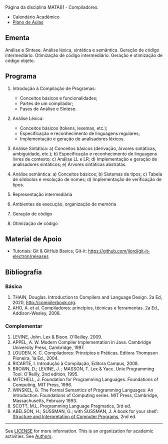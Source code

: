 
Página da disciplina MATA61 - Compiladores.

  * Calendário Acadêmico
  * [Plano de Aulas](./2023/plano.md)

## Ementa

Análise e Síntese. Análise léxica, sintática e semântica. Geração de código intermediário.  Otimização de código intermediário. Geração e otimização de código objeto. 

## Programa

1. Introdução à Compilação de Programas:

   + Conceitos básicos e funcionalidades;
   + Partes de um compilador;
   + Fases de Análise e Síntese. 
      
2. Análise Léxica: 
   + Conceitos básicos (tokens, lexemas, etc.);
   + Especificação e reconhecimento de linguagens regulares;
   + Implementação e geração de analisadores léxicos.
      
3. Análise Sintática: 
      a) Conceitos básicos (derivação, árvores sintáticas, ambiguidade, etc.);
      b) Especificação e reconhecimento de linguagens livres de contexto; 
      c) Análise LL e LR;
      d) Implementação e geração de analisadores sintáticos;
      e) Árvores sintáticas abstratas.
      
4. Análise semântica: 
      a) Conceitos básicos;
      b) Sistemas de tipos;
      c) Tabela de símbolos e resolução de nomes;
      d) Implementação de verificação de tipos. 
      
5. Representação intermediária 
6. Ambientes de execução, organização de memória
7. Geração de código 
8. Otimização de código


## Material de Apoio

- Tutoriais: Git & GitHub Basics; Git-it: https://github.com/jlord/git-it-electron/releases

## Bibliografia

### Básica

1. THAIN, Douglas. Introduction to Compilers and Language Design. 2a Ed, 2020, http://compilerbook.org.
2. AHO, A. et al. Compiladores: princípios, técnicas e ferramentas. 2a Ed., Addison-Wesley, 2008. 

### Complementar

1. LEVINE, John. Lex & Bison. O'Reilley. 2009.
2. APPEL, A. W. Modern Compiler Implementation in Java. Cambridge University Press, Cambridge, 1997. 
3. LOUDEN, K. C. Compiladores: Princípios e Práticas. Editora Thompson Pioneira, 1a Ed., 2004. 
4. RICARTE, I. Introdução à Compilação, Editora Campus, 2008. 
5. BROWN, D.; LEVINE, J. ; MASSON, T. Lex & Yacc. Unix Programming Tool. O'Reilly, 2nd edition, 1995. 
6. MITCHELL, J. Foundation for Programming Languages. Foundations of Computing, MIT Press, 1996. 
7. WINSKEL, G. The Formal Semantics of Programming Languages: An Introduction. Foundations of Computing series. MIT Press, Cambridge, Massachusetts, February 1993. 
8. SCOTT, M.L. Programming Language Pragmatics, 3rd ed.
9. ABELSON, H.; SUSSMAN, G.; with SUSSMAN, J. A book for your shelf: [Structure and Interpretation of Computer Programs](https://mitpress.mit.edu/sites/default/files/sicp/full-text/book/book.html),  2nd ed.

----
  See [LICENSE](LICENSE) for more information.
  This is an organization for academic activities. See [Authors](AUTHORS).


